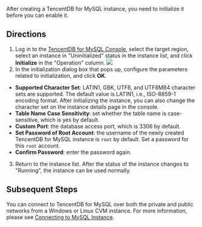 After creating a TencentDB for MySQL instance, you need to initialize it before you can enable it.

## Directions
1. Log in to the [TencentDB for MySQL Console](https://console.cloud.tencent.com/cdb), select the target region, select an instance in "Uninitialized" status in the instance list, and click **Initialize** in the "Operation" column.
![](https://main.qcloudimg.com/raw/945a4e69bef68eb706a520d4cbac13cf.png)
2. In the initialization dialog box that pops up, configure the parameters related to initialization, and click **OK**.
 - **Supported Character Set**: LATIN1, GBK, UTF8, and UTF8MB4 character sets are supported. The default value is LATIN1, i.e., ISO-8859-1 encoding format. After initializing the instance, you can also change the character set on the instance details page in the console.
 - **Table Name Case Sensitivity**: set whether the table name is case-sensitive, which is yes by default.
 - **Custom Port**: the database access port, which is 3306 by default.
 - **Set Password of Root Account**: the username of the newly created TencentDB for MySQL instance is `root` by default. Set a password for this `root` account.
 - **Confirm Password**: enter the password again.
3. Return to the instance list. After the status of the instance changes to "Running", the instance can be used normally.


## Subsequent Steps
You can connect to TencentDB for MySQL over both the private and public networks from a Windows or Linux CVM instance. For more information, please see [Connecting to MySQL Instance](https://intl.cloud.tencent.com/document/product/236/3130).

